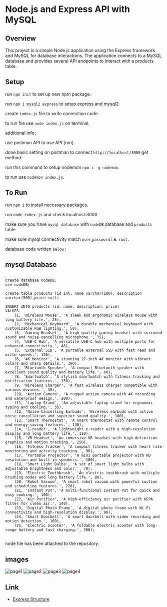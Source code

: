 
# Node.js and Express API with MySQL


## Overview
This project is a simple Node.js application using the Express framework and MySQL for database interactions. The application connects to a MySQL database and provides several API endpoints to interact with a products table.
## Setup


run `npm init` to set up new npm package.

run `npm i mysql2 express` to setup express and mysql2

create `index.js` file to write connection code.

to run file use `node index.js` on terminal.

additional info`:`

use postman API to use API [run].

done basic setting on postman to connect `http://localhost/3000` get method.

run this command to setup nodemon `npm i -g nodemon`.

to run use `nodemon index.js`.





## To Run

run `npm i` to install necessary packages.

run `node index.js` and check localhost:3000

make sure you have `mysql database` with `nodeDB` database and `products` table

make sure mysql connectivity match `user`,`password` i.e. `root`.

database code written `below` :
## mysql Database

```mysql

create database nodeDB;
use nodeDB;

create table products (id int, name varchar(100), description varchar(500),price int);

INSERT INTO products (id, name, description, price)
VALUES
    (1, 'Wireless Mouse', 'A sleek and ergonomic wireless mouse with long battery life.', 25),
    (2, 'Mechanical Keyboard', 'A durable mechanical keyboard with customizable RGB lighting.', 50),
    (3, 'Gaming Headset', 'A high-quality gaming headset with surround sound and noise-cancelling microphone.', 75),
    (4, 'USB-C Hub', 'A versatile USB-C hub with multiple ports for enhanced connectivity.', 40),
    (5, 'External SSD', 'A portable external SSD with fast read and write speeds.', 120),
    (6, '4K Monitor', 'A stunning 27-inch 4K monitor with vibrant colors and sharp details.', 300),
    (7, 'Bluetooth Speaker', 'A compact Bluetooth speaker with excellent sound quality and battery life.', 60),
    (8, 'Smartwatch', 'A stylish smartwatch with fitness tracking and notification features.', 150),
    (9, 'Wireless Charger', 'A fast wireless charger compatible with various devices.', 30),
    (10, 'Action Camera', 'A rugged action camera with 4K recording and waterproof design.', 200),
    (11, 'Laptop Stand', 'An adjustable laptop stand for ergonomic typing and cooling.', 35),
    (12, 'Noise-Cancelling Earbuds', 'Wireless earbuds with active noise cancellation and superior sound quality.', 100),
    (13, 'Smart Thermostat', 'A smart thermostat with remote control and energy-saving features.', 130),
    (14, 'E-reader', 'A lightweight e-reader with a high-resolution display and long battery life.', 110),
    (15, 'VR Headset', 'An immersive VR headset with high-definition graphics and motion tracking.', 250),
    (16, 'Fitness Tracker', 'A compact fitness tracker with heart rate monitoring and activity tracking.', 90),
    (17, 'Portable Projector', 'A mini portable projector with HD resolution and built-in speakers.', 180),
    (18, 'Smart Light Bulbs', 'A set of smart light bulbs with adjustable brightness and color.', 70),
    (19, 'Electric Toothbrush', 'An electric toothbrush with multiple brushing modes and long battery life.', 80),
    (20, 'Robot Vacuum', 'A smart robot vacuum with powerful suction and scheduling features.', 220),
    (21, 'Instant Pot', 'A multi-functional Instant Pot for quick and easy cooking.', 100),
    (22, 'Air Purifier', 'A high-efficiency air purifier with HEPA filter for clean air.', 140),
    (23, 'Digital Photo Frame', 'A digital photo frame with Wi-Fi connectivity and high-resolution display.', 90),
    (24, 'Smart Doorbell', 'A smart doorbell with video recording and motion detection.', 160),
    (25, 'Electric Scooter', 'A foldable electric scooter with long-range battery and fast charging.', 300);


```
node file has been attached to the repository.


## images
![page1](https://github.com/user-attachments/assets/417dbfd2-4bd7-43a3-b5a2-1a69f9790083)
![page2](https://github.com/user-attachments/assets/f08ee967-a60f-4f9e-b04f-faa993cbdc38)
![page3](https://github.com/user-attachments/assets/942276eb-bf32-42b7-bd89-0c3e35093e00)
![page4](https://github.com/user-attachments/assets/8209ab72-5887-41c4-822d-add749887256)


## Link

 - [Express Structure](https://expressjs.com/en/starter/hello-world.html)




